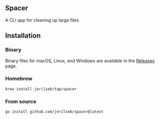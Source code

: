 ## Spacer

A CLI app for cleaning up large files

## Installation

### Binary
Binary files for macOS, Linux, and Windows are available in the [Releases](https://github.com/jerilseb/spacer/releases) page.

### Homebrew

```
brew install jerilseb/tap/spacer
```

### From source
```
go install github.com/jerilseb/spacer@latest
```
